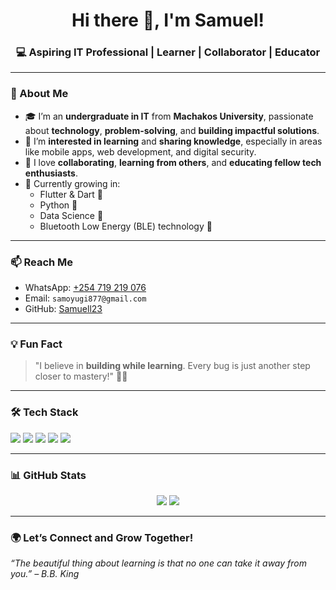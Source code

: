 <h1 align="center">Hi there 👋, I'm Samuel!</h1>
<h3 align="center">💻 Aspiring IT Professional | Learner | Collaborator | Educator</h3>

---

### 🚀 About Me
- 🎓 I’m an **undergraduate in IT** from **Machakos University**, passionate about **technology**, **problem-solving**, and **building impactful solutions**.
- 👀 I’m **interested in learning** and **sharing knowledge**, especially in areas like mobile apps, web development, and digital security.
- 🤝 I love **collaborating**, **learning from others**, and **educating fellow tech enthusiasts**.
- 🌱 Currently growing in:
  - Flutter & Dart 📱
  - Python 🐍
  - Data Science 🔐
  - Bluetooth Low Energy (BLE) technology 📶

---

### 📫 Reach Me
- WhatsApp: [+254 719 219 076](https://wa.me/254719219076)
- Email: `samoyugi877@gmail.com` 
- GitHub: [Samuell23](https://github.com/Samuell23)

---

### 💡 Fun Fact
> "I believe in **building while learning**. Every bug is just another step closer to mastery!" 🧠✨

---

### 🛠️ Tech Stack

<p align="left">
  <img src="https://img.shields.io/badge/Dart-0175C2?style=for-the-badge&logo=dart&logoColor=white" />
  <img src="https://img.shields.io/badge/Flutter-02569B?style=for-the-badge&logo=flutter&logoColor=white" />
  <img src="https://img.shields.io/badge/Python-3776AB?style=for-the-badge&logo=python&logoColor=white" />
  <img src="https://img.shields.io/badge/Bluetooth-BLE-0078D7?style=for-the-badge&logo=bluetooth&logoColor=white" />
  <img src="https://img.shields.io/badge/Firebase-FFCA28?style=for-the-badge&logo=firebase&logoColor=black" />
</p>

---

### 📊 GitHub Stats

<p align="center">
  <img src="https://github-readme-stats.vercel.app/api?username=Samuell23&show_icons=true&theme=radical" />
  <img src="https://github-readme-stats.vercel.app/api/top-langs/?username=Samuell23&layout=compact&theme=radical" />
</p>

---

### 🌍 Let’s Connect and Grow Together!

_“The beautiful thing about learning is that no one can take it away from you.” – B.B. King_

<!---
Samuell23/Samuell23 is a ✨ special ✨ repository because its `README.md` (this file) appears on your GitHub profile.
--->
